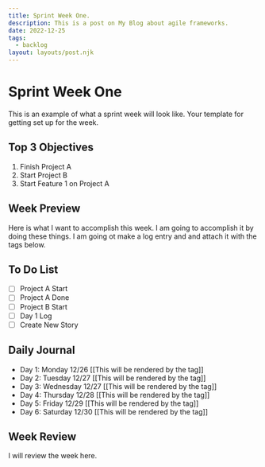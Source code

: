 ```yaml
---
title: Sprint Week One.
description: This is a post on My Blog about agile frameworks.
date: 2022-12-25
tags:
  - backlog
layout: layouts/post.njk
---
```


# Sprint Week One

This is an example of what a sprint week will look like. Your template for getting set up for the week.

## Top 3 Objectives

1. Finish Project A
2. Start Project B
3. Start Feature 1 on Project A

## Week Preview

Here is what I want to accomplish this week. I am going to accomplish it by doing these things. I am going ot make a log entry and and attach it with the tags below.

## To Do List

- [ ] Project A Start
- [ ] Project A Done
- [ ] Project B Start
- [ ] Day 1 Log
- [ ] Create New Story

## Daily Journal

- Day 1: Monday 12/26 
  [[This will be rendered by the tag]]
- Day 2: Tuesday 12/27
  [[This will be rendered by the tag]]
- Day 3: Wednesday 12/27 
  [[This will be rendered by the tag]]
- Day 4: Thursday 12/28
  [[This will be rendered by the tag]]
- Day 5: Friday 12/29
  [[This will be rendered by the tag]]
- Day 6: Saturday 12/30
  [[This will be rendered by the tag]]


## Week Review 

I will review the week here.